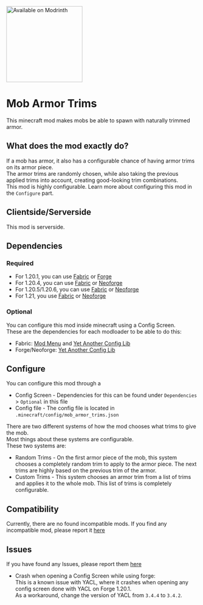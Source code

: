 [<img src="https://github.com/sn0wfrog/modding-badges/blob/main/Available%20on%20Modrinth.png" alt="Available on Modrinth" width="200"/>](https://modrinth.com/mod/mob-armor-trims)

# Mob Armor Trims
This minecraft mod makes mobs be able to spawn with naturally trimmed armor.

## What does the mod exactly do?
If a mob has armor, it also has a configurable chance of having armor trims on its armor piece.  
The armor trims are randomly chosen, while also taking the previous applied trims into account, 
creating good-looking trim combinations.  
This mod is highly configurable. 
Learn more about configuring this mod in the `Configure` part.

## Clientside/Serverside
This mod is serverside.

##  Dependencies

### Required
- For 1.20.1, you can use [Fabric](https://fabricmc.net/) or [Forge](https://files.minecraftforge.net/net/minecraftforge/forge/)  
- For 1.20.4, you can use [Fabric](https://fabricmc.net/) or [Neoforge](https://neoforged.net/)  
- For 1.20.5/1.20.6, you can use [Fabric](https://fabricmc.net/) or [Neoforge](https://neoforged.net/)  
- For 1.21, you use [Fabric](https://fabricmc.net/) or [Neoforge](https://neoforged.net/)  

### Optional
You can configure this mod inside minecraft using a Config Screen.  
These are the dependencies for each modloader to be able to do this:
- Fabric: [Mod Menu](https://modrinth.com/mod/modmenu) and [Yet Another Config Lib](https://modrinth.com/mod/yacl)
- Forge/Neoforge: [Yet Another Config Lib](https://modrinth.com/mod/yacl)

## Configure
You can configure this mod through a
- Config Screen - Dependencies for this can be found under `Dependencies` > `Optional` in this file
- Config file - The config file is located in `.minecraft/config/mob_armor_trims.json`
 
There are two different systems of how the mod chooses what trims to give the mob.  
Most things about these systems are configurable.  
These two systems are:
- Random Trims - On the first armor piece of the mob, this system chooses a completely random trim to apply to the armor piece. The next trims are highly based on the previous trim of the armor.
- Custom Trims - This system chooses an armor trim from a list of trims and applies it to the whole mob. This list of trims is completely configurable.

## Compatibility
Currently, there are no found incompatible mods. If you find any incompatible mod, please report it [here](https://github.com/Imajo24I/Mob-Armor-Trims/issues/new?assignees=&labels=incompatibility&projects=&template=incompatibility.yml)

## Issues
If you have found any Issues, please report them [here](https://github.com/Imajo24I/Mob-Armor-Trims/issues/new?assignees=&labels=bug&projects=&template=bug_report.yml)  
- Crash when opening a Config Screen while using forge:  
  This is a known issue with YACL, where it crashes when opening any config screen done with YACL on Forge 1.20.1.  
  As a workaround, change the version of YACL from `3.4.4` to `3.4.2`.
